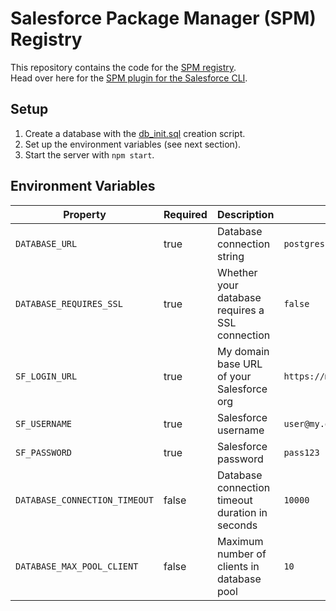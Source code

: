 # Salesforce Package Manager (SPM) Registry

This repository contains the code for the [SPM registry](https://spm-registry.herokuapp.com/).<br/>
Head over here for the [SPM plugin for the Salesforce CLI](https://github.com/pozil/spm-plugin).

## Setup

1. Create a database with the [db_init.sql](db_init.sql) creation script.
1. Set up the environment variables (see next section).
1. Start the server with `npm start`.

## Environment Variables

| Property                      | Required | Description                                     | Example/Default                             |
| ----------------------------- | -------- | ----------------------------------------------- | ------------------------------------------- |
| `DATABASE_URL`                | true     | Database connection string                      | `postgres://user:password@host:port/dbname` |
| `DATABASE_REQUIRES_SSL`       | true     | Whether your database requires a SSL connection | `false`                                     |
| `SF_LOGIN_URL`                | true     | My domain base URL of your Salesforce org       | `https://my-org.lightning.force.com`        |
| `SF_USERNAME`                 | true     | Salesforce username                             | `user@my.org`                               |
| `SF_PASSWORD`                 | true     | Salesforce password                             | `pass123`                                   |
| `DATABASE_CONNECTION_TIMEOUT` | false    | Database connection timeout duration in seconds | `10000`                                     |
| `DATABASE_MAX_POOL_CLIENT`    | false    | Maximum number of clients in database pool      | `10`                                        |
